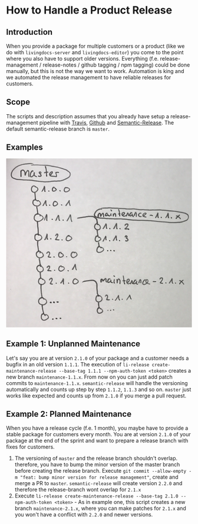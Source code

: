 # How to Handle a Product Release

## Introduction

When you provide a package for multiple customers or a product (like we do with `livingdocs-server` and `livingdocs-editor`) you come to the point where you also have to support older versions. Everything (f.e. release-management / release-notes / github tagging / npm tagging) could be done manually, but this is not the way we want to work. Automation is king and we automated the release management to have reliable releases for customers.

## Scope

The scripts and description assumes that you already have setup a release-management pipeline with [Travis](https://travis-ci.com/), [Github](https://github.com/) and [Semantic-Release](https://github.com/semantic-release/semantic-release). The default semantic-release branch is `master`.

## Examples

![visualizing a standard release on github](./how-to-handle-a-product-release-on-github.png)


## Example 1: Unplanned Maintenance

Let's say you are at version `2.1.0` of your package and a customer needs a bugfix in an old version `1.1.1`. The execution of `li-release create-maintenance-release --base-tag 1.1.1 --npm-auth-token <token>` creates a new branch `maintenance-1.1.x`. From now on you can just add patch commits to `maintenance-1.1.x`. `semantic-release` will handle the versioning automatically and counts up step by step `1.1.2`, `1.1.3` and so on. `master` just works like expected and counts up from `2.1.0` if you merge a pull request.

## Example 2: Planned Maintenance

When you have a release cycle (f.e. 1 month), you maybe have to provide a stable package for customers every month. You are at version `2.1.0` of your package at the end of the sprint and want to prepare a release branch with fixes for customers.

1. The versioning of `master` and the release branch shouldn't overlap. therefore, you have to bump the minor version of the master branch before creating the release branch. Execute `git commit --allow-empty -m "feat: bump minor version for release management"`, create and merge a PR to `master`. `semantic-release` will create version `2.2.0` and therefore the release-branch wont overlap for `2.1.x`
2. Execute `li-release create-maintenance-release --base-tag 2.1.0 --npm-auth-token <token>` - As in example one, this script creates a new branch `maintenance-2.1.x`, where you can make patches for `2.1.x` and you won't have a conflict with `2.2.0` and newer versions.
